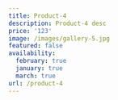 ```yaml
---
title: Product-4
description: Product-4 desc
price: '123'
image: /images/gallery-5.jpg
featured: false
availability:
  february: true
  january: true
  march: true
url: /product-4
---
```


